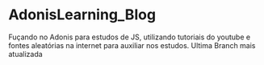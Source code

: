 # AdonisLearning_Blog
Fuçando no Adonis para estudos de JS, utilizando tutoriais do youtube e fontes aleatórias na internet para auxiliar nos estudos.
Ultima Branch mais atualizada
